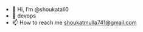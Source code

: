 - 👋 Hi, I’m @shoukatali0
- 👀 devops
- 📫 How to reach me shoukatmulla741@gmail.com

<!---
shoukatali0/shoukatali0 is a ✨ special ✨ repository because its `README.md` (this file) appears on your GitHub profile.
You can click the Preview link to take a look at your changes.
--->
